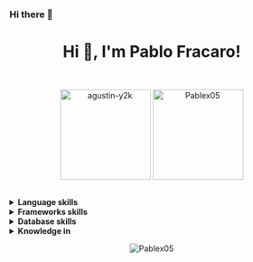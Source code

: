 ### Hi there 👋

<h1 align="center">Hi 👋, I'm  Pablo Fracaro!</h1>
</br>

<p align="center">
  <img align="center" height="160em" src="https://github-readme-stats.vercel.app/api/top-langs/?username=agustin-y2k&langs_count=8&layout=compact&hide=css,html, jupyter Notebook&theme=tokyonight" alt="agustin-y2k" />
  <img align="center" height="160em" src="https://github-readme-stats.vercel.app/api?username=agustin-y2k&show_icons=true&include_all_commits=true&theme=tokyonight" alt="Pablex05" />
</p>
</br>

<details>
	<summary><b>Language skills</b></summary></br>
	<p>
  	<img alt="Java" src="https://img.shields.io/badge/java-%23ED8B00.svg?&style=for-the-badge&logo=java&logoColor=white"/>
		<img alt="Python" src="https://img.shields.io/badge/python%20-%2314354C.svg?&style=for-the-badge&logo=python&logoColor=white"/>
		<img alt="JavaScript" src="https://img.shields.io/badge/javascript%20-%23007ACC.svg?&style=for-the-badge&logo=javascript&logoColor=white"/>
		<img alt="HTML" src="https://img.shields.io/badge/HTML-239120?style=for-the-badge&logo=html5&logoColor=white"/>
		<img alt="CSS" src="https://img.shields.io/badge/CSS-239120?&style=for-the-badge&logo=css3&logoColor=white"/>
	</p>
</details>

<details>
	<summary><b>Frameworks skills</b></summary></br>
	<p>
    <img alt="Springboot" src="https://img.shields.io/badge/Spring_Boot-F2F4F9?style=for-the-badge&logo=spring-boot"/>	
		<img alt="Flask" src="https://img.shields.io/badge/flask%20-%23000.svg?&style=for-the-badge&logo=flask&logoColor=white"/>
    <img alt="React JS" src="https://img.shields.io/badge/-ReactJs-61DAFB?logo=react&logoColor=white&style=for-the-badge"/>
	</p>
</details>
<details>
	<summary><b>Database skills</b></summary></br>
	<p>
		<img alt="MySql" src="https://img.shields.io/badge/MySQL-d11702?style=for-the-badge&logo=mysql&logoColor=white"/>
	</p>
</details>
<details>
	<summary><b>Knowledge in</b></summary></br>
	<p>
		<img alt="Docker" src="https://img.shields.io/badge/Docker-2CA5E0?style=for-the-badge&logo=docker&logoColor=white"/>
		<img alt="Git" src="https://img.shields.io/badge/Git-F05032?style=for-the-badge&logo=git&logoColor=white"/>
		<img alt="Postman" src="https://img.shields.io/badge/Postman-FF6C37?style=for-the-badge&logo=Postman&logoColor=white"/>
    <img alt="Bootstrap" src="https://img.shields.io/badge/bootstrap%20-%23563D7C.svg?&style=for-the-badge&logo=bootstrap&logoColor=white"/>
	</p>
</details>

<p align="center">
<img src="https://badges.pufler.dev/visits/agustin-y2k/agustin-y2k" alt="Pablex05" />
</p>
